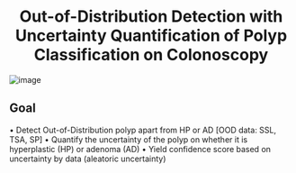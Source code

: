 <h1 align="center">Out-of-Distribution Detection with Uncertainty Quantification of Polyp Classification on Colonoscopy</h1>

![image](https://github.com/sehyunpark99/Colon-OOD-Uncertainty/assets/37622900/6ee06c93-f48f-4007-8545-d991b4cc37a6)

## Goal
• Detect Out-of-Distribution polyp apart from HP or AD [OOD data: SSL, TSA, SP] 
• Quantify the uncertainty of the polyp on whether it is hyperplastic (HP) or adenoma (AD)
• Yield confidence score based on uncertainty by data (aleatoric uncertainty)

